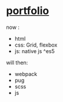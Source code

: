 # [portfolio](https://alexandrkarpovich.github.io/porfolio/)

now :
- html
- css: Grid, flexbox
- js: native js ^es5

will then:
- webpack
- pug
- scss
- js
